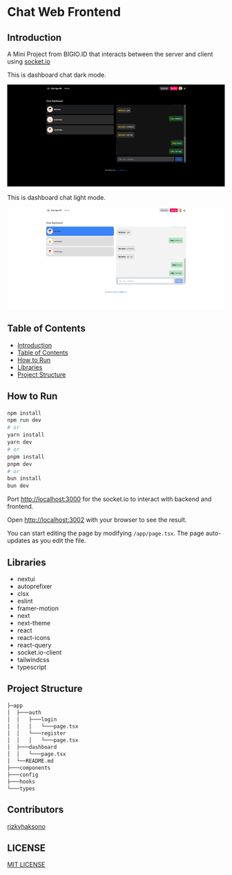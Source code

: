 # Chat Web Frontend

## Introduction

A Mini Project from BIGIO.ID that interacts between the server and client using [socket.io](https://socket.io/)

This is dashboard chat dark mode.

![Dark Mode](./public/dark-chat.png)

This is dashboard chat light mode.

![Light Mode](./public/light-chat.png)

## Table of Contents

- [Introduction](#introduction)
- [Table of Contents](#table-of-contents)
- [How to Run](#how-to-run)
- [Libraries](#libraries)
- [Project Structure](#project-structure)

## How to Run

```bash
npm install
npm run dev
# or
yarn install
yarn dev
# or
pnpm install
pnpm dev
# or
bun install
bun dev
```

Port [http://localhost:3000](http://localhost:3000) for the socket.io to interact with backend and frontend.

Open [http://localhost:3002](http://localhost:3002) with your browser to see the result.

You can start editing the page by modifying `/app/page.tsx`. The page auto-updates as you edit the file.

## Libraries

- nextui
- autoprefixer
- clsx
- eslint
- framer-motion
- next
- next-theme
- react
- react-icons
- react-query
- socket.io-client
- tailwindcss
- typescript

## Project Structure

```basb
├─app
│  ├───auth
│  │   ├───login
│  │   │   └───page.tsx
│  │   └───register
│  │   │   └───page.tsx
│  ├───dashboard
│  │   └───page.tsx
│  └──README.md
├───components
├───config
├───hooks
└───types
```

## Contributors

[rizkyhaksono](https://github.com/rizkyhaksono)

## LICENSE

[MIT LICENSE](./LICENSE)
